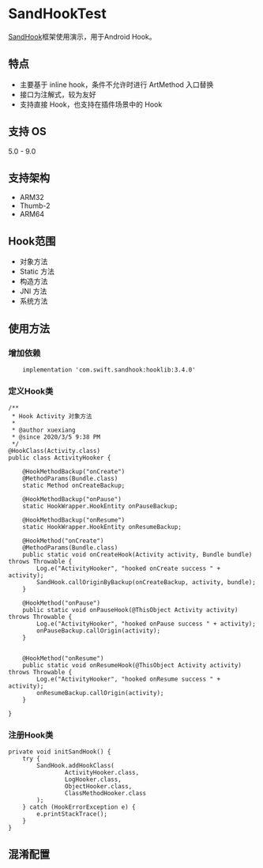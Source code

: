 # SandHookTest

[SandHook](https://github.com/ganyao114/SandHook)框架使用演示，用于Android Hook。

## 特点

* 主要基于 inline hook，条件不允许时进行 ArtMethod 入口替换
* 接口为注解式，较为友好
* 支持直接 Hook，也支持在插件场景中的 Hook

## 支持 OS

5.0 - 9.0

## 支持架构

* ARM32
* Thumb-2
* ARM64

## Hook范围

* 对象方法
* Static 方法
* 构造方法
* JNI 方法
* 系统方法


## 使用方法

### 增加依赖

```
    implementation 'com.swift.sandhook:hooklib:3.4.0'
```

### 定义Hook类

```
/**
 * Hook Activity 对象方法
 *
 * @author xuexiang
 * @since 2020/3/5 9:38 PM
 */
@HookClass(Activity.class)
public class ActivityHooker {

    @HookMethodBackup("onCreate")
    @MethodParams(Bundle.class)
    static Method onCreateBackup;

    @HookMethodBackup("onPause")
    static HookWrapper.HookEntity onPauseBackup;

    @HookMethodBackup("onResume")
    static HookWrapper.HookEntity onResumeBackup;

    @HookMethod("onCreate")
    @MethodParams(Bundle.class)
    public static void onCreateHook(Activity activity, Bundle bundle) throws Throwable {
        Log.e("ActivityHooker", "hooked onCreate success " + activity);
        SandHook.callOriginByBackup(onCreateBackup, activity, bundle);
    }

    @HookMethod("onPause")
    public static void onPauseHook(@ThisObject Activity activity) throws Throwable {
        Log.e("ActivityHooker", "hooked onPause success " + activity);
        onPauseBackup.callOrigin(activity);
    }


    @HookMethod("onResume")
    public static void onResumeHook(@ThisObject Activity activity) throws Throwable {
        Log.e("ActivityHooker", "hooked onResume success " + activity);
        onResumeBackup.callOrigin(activity);
    }

}
```


### 注册Hook类


```
private void initSandHook() {
    try {
        SandHook.addHookClass(
                ActivityHooker.class,
                LogHooker.class,
                ObjectHooker.class,
                ClassMethodHooker.class
        );
    } catch (HookErrorException e) {
        e.printStackTrace();
    }
}
```


## 混淆配置


